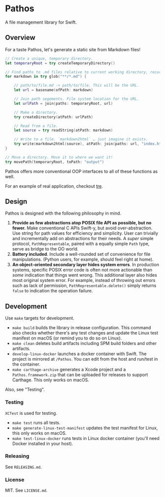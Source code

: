 # Pathos

A file management library for Swift.

## Overview

For a taste Pathos, let's generate a static site from Markdown files!

```swift
// Create a unique, temporary directory.
let temporaryRoot = try createTemporaryDirectory()

// Find paths to .md files relative to current working directory, recursively.
for markdown in try glob("**/*.md") {

    // path/to/file.md -> path/to/file. This will be the URL.
    let url = basename(ofPath: markdown)

    // Join path segements. File system location for the URL.
    let urlPath = join(paths: temporaryRoot, url)

    // Make a directory.
    try createDirectory(atPath: urlPath)

    // Read from a file.
    let source = try readString(atPath: markdown)

    // Write to a file. `markdown2html` … just imagine it exists.
    try write(markdown2html(source), atPath: join(paths: url, "index.html"))
}

// Move a directory. Move it to where we want it!
try movePath(temporaryRoot, toPath: "output")
```

Pathos offers more conventional OOP interfaces to all of these functions as
well.

For an example of real application, checkout [tre][].

[tre]: https://github.com/dduan/tre

## Design

Pathos is designed with the following philosophy in mind.

1. **Provide as few abstractions atop POSIX file API as possible, but no
   fewer.** Make conventional C APIs Swift-y, but avoid over-abstraction. Use
   string for path values for efficiency and simplicity. User can trivially and
   incrementally add on abstractions for their needs. A _super_ simple protocol,
   `PathRepresentable`, paired with a equally simple `Path` type, serve as
   bridge to the OO world.
2. **Battery included**. Include a well-rounded set of convenience for file
   manipulations. (Python users, for example, should feel right at home).
3. **An object-oriented secondary layer hides system errors**. In production
   systems, specific POSIX error code is often not more actionable than _some_
   indication that things went wrong. This additional layer also hides most
   original system error. For example, instead of throwing out errors such as
   lack of permission, `PathRepresentable.delete()` simply returns `false` to
   indication the operation failure.

## Development

Use `make` targets for development.

- `make build` builds the library in release configuration. This command also
  checks whether there's any test changes and update the Linux test manifest
  on macOS (or remind you to do so on Linux).
- `make clean` deletes build artifacts including SPM build folders and other
  artifacts.
- `develop-linux-docker` launches a docker container with Swift. The project is
  mirrored at `/Pathos`. You can edit from the host and run/test in the
  container.
- `make carthage-archive` generates a Xcode project and a `Pathos.framework.zip`
  that can be uploaded for releases to support Carthage. This only works on
  macOS.

Also, see "Testing".

### Testing

`XCTest` is used for testing.

- `make test` runs all tests.
- `make generate-linux-test-manifest` updates the test manifest for Linux, this
  only works on macOS.
- `make test-linux-docker` runs tests in Linux docker container (you'll need
  Docker installed in your host).

### Releasing

See `RELEASING.md`.

### License

MIT. See `LICENSE.md`.

